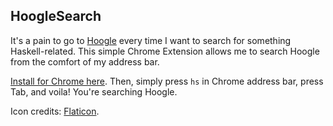 HoogleSearch
---------
It's a pain to go to [Hoogle](https://www.haskell.org/hoogle/) every time I want to search for something Haskell-related. This simple Chrome Extension allows me to search Hoogle from the comfort of my address bar.

[Install for Chrome here](https://chrome.google.com/webstore/detail/hooglesearch/ngmmpghjcpelapoaafdekeeacbkohjco). Then, simply press `hs` in Chrome address bar, press Tab, and voila! You're searching Hoogle.

Icon credits: [Flaticon](http://www.flaticon.com/authors/freepik).

